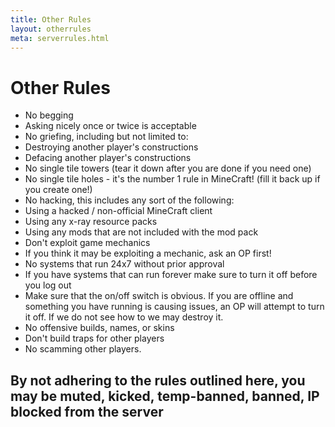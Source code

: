 ```yaml
---
title: Other Rules
layout: otherrules
meta: serverrules.html
---
```

# Other Rules
* No begging
 * Asking nicely once or twice is acceptable
* No griefing, including but not limited to:
 * Destroying another player's constructions
 * Defacing another player's constructions
* No single tile towers (tear it down after you are done if you need one)
* No single tile holes - it's the number 1 rule in MineCraft! (fill it back up if you create one!)
* No hacking, this includes any sort of the following:
 * Using a hacked / non-official MineCraft client
 * Using any x-ray resource packs
 * Using any mods that are not included with the mod pack
* Don't exploit game mechanics
 * If you think it may be exploiting a mechanic, ask an OP first!
* No systems that run 24x7 without prior approval
 * If you have systems that can run forever make sure to turn it off before you log out
 * Make sure that the on/off switch is obvious. If you are offline and something you have 
   running is causing issues, an OP will attempt to turn it off. If we do not see how to
   we may destroy it.
 * No offensive builds, names, or skins
 * Don't build traps for other players
 * No scamming other players.
 
## By not adhering to the rules outlined here, you may be muted, kicked, temp-banned, banned, IP blocked from the server

<script src="https://code.jquery.com/jquery-3.2.1.min.js"></script>
<script>
$(document).ready(function(){
     $('body,html').animate({scrollTop: 300}, 35000); 
});
</script>